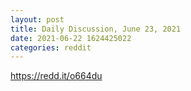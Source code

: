 ```yaml
--- 
layout: post 
title: Daily Discussion, June 23, 2021 
date: 2021-06-22 1624425022 
categories: reddit 
--- 
```

https://redd.it/o664du
